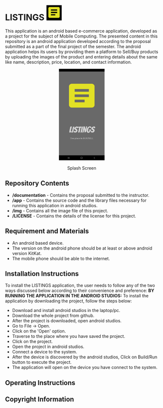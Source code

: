 # **LISTINGS** <img src = "https://github.com/akashsingh11596/LISTINGS/blob/master/img/Project_Logo.JPG" width="50" height="50">

This application is an android based e-commerce application, developed as a project for the subject of Mobile Computing. The presented content in this repository is an android application developed according to the proposal submitted as a part of the final project of the semester.
The android application helps its users by providing them a platform to Sell/Buy products by uploading the images of the product and entering details about the same like name, description, price, location, and contact information.

<p align="center">
<img src = "https://github.com/akashsingh11596/LISTINGS/blob/master/img/Splash_Screen.jpg" width= "150" height="300" >
</p>
<p align="center"> Splash Screen </p>



## **Repository Contents**
* **/documentation** - Contains the proposal submitted to the instructor.
* **/app** - Contains the source code and the library files necessary for running this application in android studios.
* **/img** - Contains all the image file of this project.
* **/LICENSE** - Contains the details of the license for this project.



## **Requirement and Materials**
* An android based device.
* The version on the android phone should be at least or above android version KitKat.
* The mobile phone should be able to the internet.

## **Installation Instructions**
To install the LISTINGS application, the user needs to follow any of the two ways discussed below according to their convenience and preference:
**BY RUNNING THE APPLICATION IN THE ANDROID STUDIOS:**
To install the application by downloading the project, follow the steps below:
* Download and install android studios in the laptop/pc.
* Download the whole project from github.
* After the project is downloaded, open android studios.
* Go to File -> Open.
* Click on the 'Open' option.
* Traverse to the place where you have saved the project.
* Click on the project.
* Open the project in android studios.
* Connect a device to the system.
* After the device is discovered by the android studios, Click on Build/Run button to execute the project.
* The application will open on the device you have connect to the system.



## **Operating Instructions**
## **Copyright Information**

